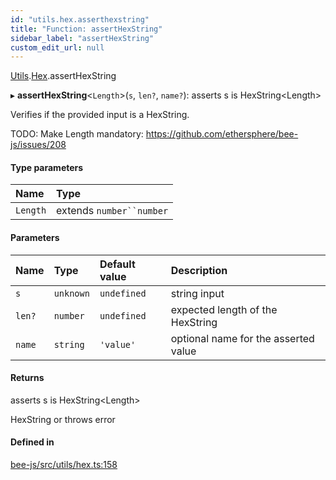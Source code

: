 ```yaml
---
id: "utils.hex.asserthexstring"
title: "Function: assertHexString"
sidebar_label: "assertHexString"
custom_edit_url: null
---
```


[Utils](../modules/utils.md).[Hex](../modules/utils.hex.md).assertHexString

▸ **assertHexString**<`Length`\>(`s`, `len?`, `name?`): asserts s is HexString<Length\>

Verifies if the provided input is a HexString.

TODO: Make Length mandatory: https://github.com/ethersphere/bee-js/issues/208

#### Type parameters

| Name | Type |
| :------ | :------ |
| `Length` | extends `number``number` |

#### Parameters

| Name | Type | Default value | Description |
| :------ | :------ | :------ | :------ |
| `s` | `unknown` | `undefined` | string input |
| `len?` | `number` | `undefined` | expected length of the HexString |
| `name` | `string` | `'value'` | optional name for the asserted value |

#### Returns

asserts s is HexString<Length\>

HexString or throws error

#### Defined in

[bee-js/src/utils/hex.ts:158](https://github.com/ethersphere/bee-js/blob/0e69ca1/src/utils/hex.ts#L158)
